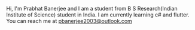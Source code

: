 Hi, I'm Prabhat Banerjee and I am a student from B S Research(Indian Institute of Science) student in India. I am currently learning c# and flutter. You can reach me at pbanerjee2003@outlook.com

<!---
pbanerjee2003/pbanerjee2003 is a ✨ special ✨ repository because its `README.md` (this file) appears on your GitHub profile.
You can click the Preview link to take a look at your changes.
--->
